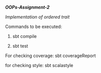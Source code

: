***OOPs-Assignment-2***

*Implementation of ordered trait*

Commands to be executed:

1. sbt compile

2. sbt test

For checking coverage: sbt coverageReport

for checking style: sbt scalastyle
